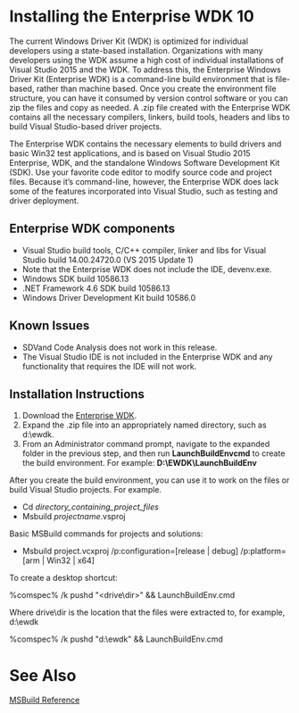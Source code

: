 # Installing the Enterprise WDK 10

The current Windows Driver Kit (WDK) is optimized for individual developers using a state-based installation. Organizations with many developers using the WDK assume a high cost of individual installations of Visual Studio 2015 and the WDK. To address this, the Enterprise Windows Driver Kit (Enterprise WDK) is a command-line build environment that is file-based, rather than machine based. Once you create the environment file structure, you can have it consumed by version control software or you can zip the files and copy as needed. A .zip file created with the Enterprise WDK contains all the necessary compilers, linkers, build tools, headers and libs to build Visual Studio-based driver projects.

The Enterprise WDK contains the necessary elements to build drivers and basic Win32 test applications, and is based on Visual Studio 2015 Enterprise, WDK, and the standalone Windows Software Development Kit (SDK). Use your favorite code editor to modify source code and project files. Because it’s command-line, however, the Enterprise WDK does lack some of the features incorporated into Visual Studio, such as testing and driver deployment.


## Enterprise WDK components

*   Visual Studio build tools, C/C++ compiler, linker and libs for Visual Studio build 14.00.24720.0 (VS 2015 Update 1)
  * Note that the Enterprise WDK does not include the IDE, devenv.exe.
*   Windows SDK build 10586.13
*   .NET Framework 4.6 SDK build 10586.13
*   Windows Driver Development Kit build 10586.0


## Known Issues

*   SDVand Code Analysis does not work in this release.
*   The Visual Studio IDE is not included in the Enterprise WDK and any functionality that requires the IDE will not work.

## Installation Instructions

1.  Download the [Enterprise WDK](https://msdn.microsoft.com/en-us/windows/hardware/mt612818.aspx).
2.  Expand the .zip file into an appropriately named directory, such as d:\ewdk.
3.  From an Administrator command prompt, navigate to the expanded folder in the previous step, and then run **LaunchBuildEnvcmd** to create the build environment. For example:
  **D:\EWDK\LaunchBuildEnv**

After you create the build environment, you can use it to work on the files or build Visual Studio projects. For example.
*   Cd *directory_containing_project_files*
*   Msbuild *projectname*.vsproj

Basic MSBuild commands for projects and solutions:
* Msbuild project.vcxproj /p:configuration=[release | debug] /p:platform=[arm | Win32 | x64]

To create a desktop shortcut:

%comspec% /k pushd "<drive\dir>" && LaunchBuildEnv.cmd

Where drive\dir is the location that the files were extracted to, for example, d:\ewdk

%comspec% /k pushd "d:\ewdk" && LaunchBuildEnv.cmd


# See Also

<a href="https://msdn.microsoft.com/en-us/library/0k6kkbsd.aspx"> MSBuild Reference</a>









<!--HONumber=Jan16_HO2-->
